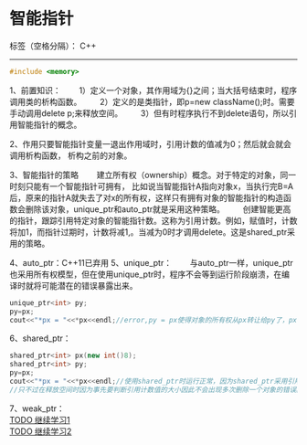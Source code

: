 ﻿# 智能指针

标签（空格分隔）： C++

---
```cpp
#include <memory>
```

1、前置知识：
　　1）定义一个对象，其作用域为{}之间；当大括号结束时，程序调用类的析构函数。
　　2）定义的是类指针，即p=new className();时。需要手动调用delete p;来释放空间。
　　3）但有时程序执行不到delete语句，所以引用智能指针的概念。

2、作用只要智能指针变量一退出作用域时，引用计数的值减为0；然后就会就会调用析构函数， 析构之前的对象。

3、智能指针的策略
　　建立所有权（ownership）概念。对于特定的对象，同一时刻只能有一个智能指针可拥有， 比如说当智能指针A指向对象x，当执行完B=A后，原来的指针A就失去了对x的所有权，这样只有拥有对象的智能指针的构造函数会删除该对象，unique_ptr和auto_ptr就是采用这种策略。
　　创建智能更高的指针，跟踪引用特定对象的智能指针数。这称为引用计数。例如，赋值时，计数将加1，而指针过期时，计数将减1,。当减为0时才调用delete。这是shared_ptr采用的策略。

4、auto_ptr：C++11已弃用
5、unique_ptr：
　　与auto_ptr一样，unique_ptr也采用所有权模型，但在使用unique_ptr时，程序不会等到运行阶段崩溃，在编译时就将可能潜在的错误暴露出来。
```cpp
unique_ptr<int> py;
py=px;
cout<<"*px = "<<*px<<endl;//error,py = px使得对象的所有权从px转让给py了，px已经变为空指针了。
```
6、shared_ptr：
```cpp
shared_ptr<int> px(new int()8);
shared_ptr<int> py;
py=px;
cout<<"*px = "<<*px<<endl;//使用shared_ptr时运行正常，因为shared_ptr采用引用计数，当执行完赋值语句py = px后，px和py都指向同一块内存，
//只不过在释放空间时因为事先要判断引用计数值的大小因此不会出现多次删除一个对象的错误。
```

7、weak_ptr：  
    [TODO 继续学习1](https://blog.csdn.net/hp_truth/article/details/40511617)  
    [TODO 继续学习2](https://mp.weixin.qq.com/s/fM9fM1UhLhFWHJyKhFyhrg)